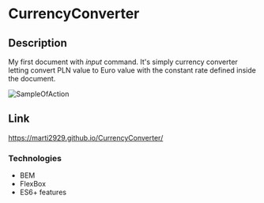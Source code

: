 # CurrencyConverter

## Description

My first document with *input* command.
It's simply currency converter letting convert PLN value to Euro value with the constant rate defined inside the document.

![SampleOfAction](https://C:\Users\Macie_90c0vts\Desktop\CurrencyConverter.gif)

## Link

https://marti2929.github.io/CurrencyConverter/

### Technologies
- BEM
- FlexBox
- ES6+ features
